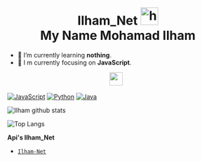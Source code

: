 <h1 align="center">Ilham_Net <img src="https://user-images.githubusercontent.com/1303154/88677602-1635ba80-d120-11ea-84d8-d263ba5fc3c0.gif" width="40px" alt="hi"><br>My Name Mohamad Ilham</h1>

- 🌱 I’m currently learning **nothing**.
- 👀 I m currently focusing on **JavaScript**.
<p align='center'>
   <a href="https://wa.me/6285757196471"><img height="30" src="https://c.top4top.io/p_1837yybbf0.jpeg"></a>&nbsp;&nbsp;
</P>

[![JavaScript](https://img.shields.io/badge/JavaScript-yellow?style=for-the-badge&logo=javascript&logoColor=white&labelColor=101010)]()
[![Python](https://img.shields.io/badge/Python-00BCD4?style=for-the-badge&logo=python&logoColor=white&labelColor=101010)]()
[![Java](https://img.shields.io/badge/Java-red?style=for-the-badge&logo=java&logoColor=white&labelColor=101010)]()

![Ilham github stats](https://github-readme-stats.vercel.app/api?username=jenralsvg&show_icons=true&theme=tokyonight)

![Top Langs](https://github-readme-stats.vercel.app/api/top-langs/?username=jenralsvg&hide=css,html&theme=tokyonight)

 **Api's Ilham_Net**
* [`Ilham-Net`](https://ilham-net.herokuapp/)


